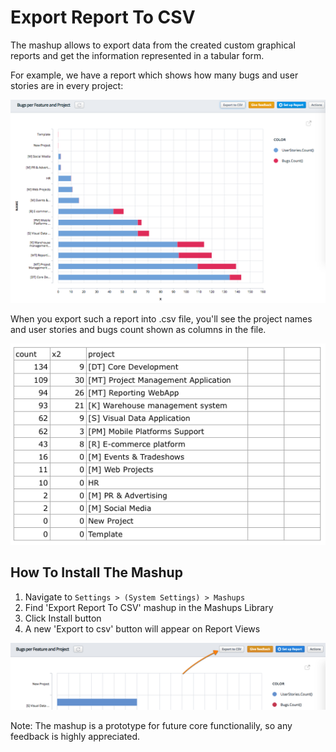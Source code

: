 Export Report To CSV
================================

The mashup allows to export data from the created custom graphical reports and get the information represented in a tabular form.

For example, we have a report which shows how many bugs and user stories are in every project:

![](./report.png)

When you export such a report into .csv file, you'll see the project names and user stories and bugs count shown as columns in the file.

![](./export.png)

How To Install The Mashup
----------------------------------------

1. Navigate to ```Settings > (System Settings) > Mashups```
2. Find 'Export Report To CSV' mashup in the Mashups Library
3. Click Install button
4. A new 'Export to csv' button will appear on Report Views

![](./button.png)

Note: The mashup is a prototype for future core functionalily, so any feedback is highly appreciated.
